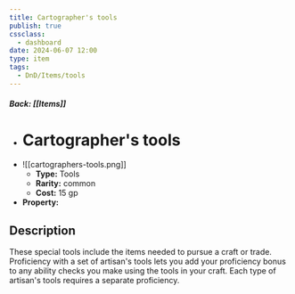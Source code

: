 ```yaml
---
title: Cartographer's tools
publish: true
cssclass:
  - dashboard
date: 2024-06-07 12:00
type: item
tags:
  - DnD/Items/tools
---
```


##### Back: [[Items]]

- # Cartographer's tools
- ![[cartographers-tools.png]]
    - **Type:** Tools
    - **Rarity:** common
    - **Cost:** 15 gp
- **Property:** 



## Description 

These special tools include the items needed to pursue a craft or trade. Proficiency with a set of artisan's tools lets you add your proficiency bonus to any ability checks you make using the tools in your craft. Each type of artisan's tools requires a separate proficiency. 
